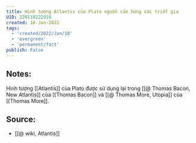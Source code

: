 ```yaml
---
title: Hình tượng Atlantis của Plato nguồn cảm hứng các triết gia
UID: 220118222919
created: 18-Jan-2022
tags:
  - 'created/2022/Jan/18'
  - 'evergreen'
  - 'permanent/fact'
publish: False
---
```

## Notes:
Hình tượng [[Atlantis]] của Plato được sử dụng lại trong [[@ Thomas Bacon, New Atlantis]] của [[Thomas Bacon]] và [[@ Thomas More, Utopia]] của [[Thomas More]].

## Source:
- [[@ wiki, Atlantis]]

